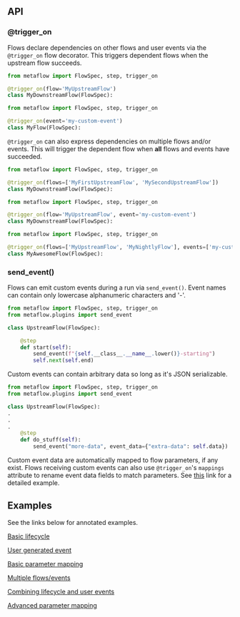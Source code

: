 ## API

### @trigger_on

Flows declare dependencies on other flows and user events via the `@trigger_on` flow decorator. This triggers dependent flows when the upstream flow succeeds.

```python
from metaflow import FlowSpec, step, trigger_on

@trigger_on(flow='MyUpstreamFlow')
class MyDownstreamFlow(FlowSpec):
```

```python
from metaflow import FlowSpec, step, trigger_on

@trigger_on(event='my-custom-event')
class MyFlow(FlowSpec):
```

`@trigger_on` can also express dependencies on multiple flows and/or events. This will trigger the dependent flow when **all** flows and events have succeeded.

```python
from metaflow import FlowSpec, step, trigger_on

@trigger_on(flows=['MyFirstUpstreamFlow', 'MySecondUpstreamFlow'])
class MyDownstreamFlow(FlowSpec):
```
```python
from metaflow import FlowSpec, step, trigger_on

@trigger_on(flow='MyUpstreamFlow', event='my-custom-event')
class MyDownstreamFlow(FlowSpec):
```

```python
from metaflow import FlowSpec, step, trigger_on

@trigger_on(flows=['MyUpstreamFlow', 'MyNightlyFlow'], events=['my-custom-event1', 'my-custom-event2'])
class MyAwesomeFlow(FlowSpec):
```

### send_event()

Flows can emit custom events during a run via `send_event()`. Event names can contain only lowercase alphanumeric characters and '-'.

```python
from metaflow import FlowSpec, step, trigger_on
from metaflow.plugins import send_event

class UpstreamFlow(FlowSpec):

    @step
    def start(self):
        send_event(f"{self.__class__.__name__.lower()}-starting")
        self.next(self.end)
```

Custom events can contain arbitrary data so long as it's JSON serializable.

```python
from metaflow import FlowSpec, step, trigger_on
from metaflow.plugins import send_event

class UpstreamFlow(FlowSpec):
.
.
.
    @step
    def do_stuff(self):
        send_event("more-data", event_data={"extra-data": self.data})
```

Custom event data are automatically mapped to flow parameters, if any exist. Flows receiving custom events can also use `@trigger_on`'s `mappings` attribute
to rename event data fields to match parameters. See [this](./examples/basic_parameters.md) link for a detailed example.

## Examples

See the links below for annotated examples.

[Basic lifecycle](./examples/basic_lifecycle.md)

[User generated event](./examples/user_event.md)

[Basic parameter mapping](./examples/basic_parameters.md)

[Multiple flows/events](./examples/multiple_events.md)

[Combining lifecycle and user events](./examples/lifecycle_user_events.md)

[Advanced parameter mapping](./examples/advanced_parameters.md)